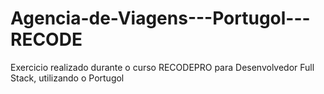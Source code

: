 # Agencia-de-Viagens---Portugol---RECODE
Exercicio realizado durante o curso RECODEPRO para Desenvolvedor Full Stack, utilizando o Portugol
